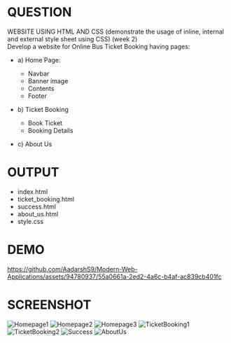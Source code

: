# QUESTION
WEBSITE USING HTML AND CSS (demonstrate the usage of inline, internal and external style sheet using CSS) (week 2) <br>
Develop a website for Online Bus Ticket Booking having pages:
- a) Home Page:
  - Navbar
  - Banner image
  - Contents
  - Footer
  
- b) Ticket Booking
  - Book Ticket
  - Booking Details
    
- c) About Us

# OUTPUT
- index.html
- ticket_booking.html
- success.html
- about_us.html
- style.css

# DEMO
https://github.com/AadarshS9/Modern-Web-Applications/assets/94780937/55a0661a-2ed2-4a6c-b4af-ac839cb401fc

# SCREENSHOT
![Homepage1](https://github.com/AadarshS9/Modern-Web-Applications/assets/94780937/801c469f-4cb9-4845-b0ef-109c9451467e)
![Homepage2](https://github.com/AadarshS9/Modern-Web-Applications/assets/94780937/e3aef440-87d2-46d9-91d0-48c0b00308a3)
![Homepage3](https://github.com/AadarshS9/Modern-Web-Applications/assets/94780937/deefdb83-b819-4254-a493-cdaa8147258e)
![TicketBooking1](https://github.com/AadarshS9/Modern-Web-Applications/assets/94780937/6fa0a65d-7238-4827-b3dd-f07e582050f3)
![TicketBooking2](https://github.com/AadarshS9/Modern-Web-Applications/assets/94780937/a4a3fc22-33c7-4f9f-8433-187c1239d5da)
![Success](https://github.com/AadarshS9/Modern-Web-Applications/assets/94780937/3392d3d4-b06d-4faf-8e94-cee2f49590b4)
![AboutUs](https://github.com/AadarshS9/Modern-Web-Applications/assets/94780937/1a7764e8-bd78-44d5-87ab-52954197ecad)
